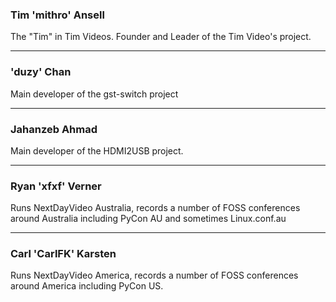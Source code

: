 ### Tim 'mithro' Ansell
The "Tim" in Tim Videos. Founder and Leader of the Tim Video's project.

***

### 'duzy' Chan 
Main developer of the gst-switch project

***

### Jahanzeb Ahmad
Main developer of the HDMI2USB project.

***

### Ryan 'xfxf' Verner
Runs NextDayVideo Australia, records a number of FOSS conferences around Australia including PyCon AU and sometimes Linux.conf.au

***

### Carl 'CarlFK' Karsten
Runs NextDayVideo America, records a number of FOSS conferences around America including PyCon US.
